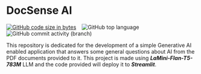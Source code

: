 # DocSense AI
[![GitHub code size in bytes](https://img.shields.io/github/languages/code-size/Jishnnu/DocSense-AI)](https://github.com/Jishnnu/Court-Vault) &ensp; ![GitHub top language](https://img.shields.io/github/languages/top/Jishnnu/DocSense-AI) &ensp; ![GitHub commit activity (branch)](https://img.shields.io/github/commit-activity/m/Jishnnu/DocSense-AI)

This repository is dedicated for the development of a simple Generative AI enabled application that answers some general questions about AI from the PDF documents provided to it. This project is made using **_LaMini-Flan-T5-783M_** LLM and the code provided will deploy it to **_Streamlit_**.
